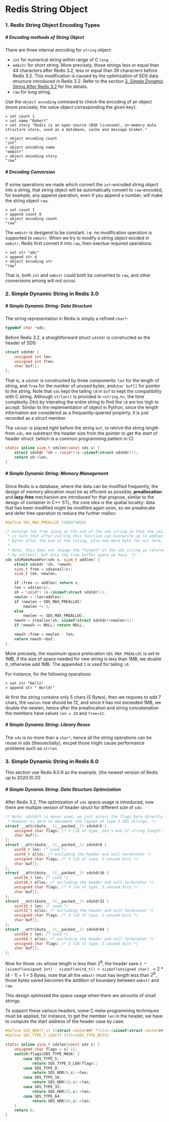# Redis String Object

### 1. Redis String Object Encoding Types

##### # Encoding methods of String Object

There are three internal encoding for `string` object:

- `int` for numerical string within range of C `long `.
- `embstr` for short string. More precisely, those strings less or equal than 44 characters after Redis 3.2, less or equal than 39 characters before Redis 3.2. This modification is caused by the optimization of SDS data structure introduced in Redis 3.2. Refer to the section [3. Simple Dynamic String After Redis 3.2](#simple-dynamic-string-after-redis-3.2) for the details.
- `raw` for long string.

Use the `object encoding` command to check the encoding of an object (more precisely, the value object corresponding the given key):

```redis
> set count 1
> set name "Robert"
> set story "Redis is an open source (BSD licensed), in-memory data structure store, used as a database, cache and message broker."

> object encoding count
"int"
> object encoding name
"embstr"
> object encoding story
"raw"
```



##### # Encoding Conversion

If some operations we made which convert the `int`-encoded string object into a string, that string object will be automatically convert to `raw`-encoded, for example, any append operation, even if you append a number, will make the string object `raw`:

```redis
> set count 1
> append count 0
> object encoding count
"raw"
```

The `embstr` is desigend to be constant. i.e. no modification operation is supported to `embstr`. When we try to modify a string object eocded in `embstr`, Redis first convert it into `raw`, then exectue required operations:

```redis
> set str "abc"
> append str d
> object encoding str
"raw"
```

That is, both `int` and `embstr` could both be converted to `raw`, and other conversions among will not occur.







### 2. Simple Dynamic String in Redis 3.0

##### # Simple Dynamic String: Data Structure

The string representation in Redis is simply a refined `char*`:

```{.c .numberLines startFrom="39" filename="redis-3.0.0/src/sds.h"}
typedef char *sds;
```

Before Redis 3.2, a straightforward struct `sdshdr` is constructed as the header of SDS:

```{.c .numberLines startFrom="41" filename="redis-3.0.0/src/sds.h"}
struct sdshdr {
    unsigned int len;
    unsigned int free;
    char buf[];
};
```

That is, a `sdshdr` is constructed by three components: `len` for the length of string, and `free` for the number of unused bytes, and`char buf[]` for pointer to the string. Note that `sds` kept the tailing `\0` in `buf` to kept the compatibility with C string. Although `strlen()` is provided in `<string.h>`, the time complexity $O(n)$ by interating the entire string to find the `\0` are too high to accept. Similar to the implementation of object in Python, since the length information are considered as a frequently-queried property, it is just recorded as a struct member.

The `sdshdr` is placed right before the string `buf`, to retrive the string length from `sds`, we substract the header size from the pointer to get the start of header struct: (which is a common programming pattern in C)

```{.c .numberLines startFrom="47" filename="redis-3.0.0/src/sds.h"}
static inline size_t sdslen(const sds s) {
    struct sdshdr *sh = (void*)(s-(sizeof(struct sdshdr)));
    return sh->len;
}
```



##### # Simple Dynamic String: Memory Management

Since Redis is a database, where the data can be modified frequently, the design of memory allocation must be as efficient as possible, **preallocation** and **lazy-free** mechanism are introduced for that propose, similar to the design of container in C++ STL, the core idea is the spatial locality: data that has been modified might be modified again soon, so we preallocate and defer free operation to reduce the further malloc:

```{.c .numberLines startFrom="34" filename="redis-3.0.0/src/sds.h"}
#define SDS_MAX_PREALLOC (1024*1024)
```


```{.c .numberLines startFrom="123" filename="redis-3.0.0/src/sds.c"}
/* Enlarge the free space at the end of the sds string so that the caller
 * is sure that after calling this function can overwrite up to addlen
 * bytes after the end of the string, plus one more byte for nul term.
 *
 * Note: this does not change the *length* of the sds string as returned
 * by sdslen(), but only the free buffer space we have. */
sds sdsMakeRoomFor(sds s, size_t addlen) {
    struct sdshdr *sh, *newsh;
    size_t free = sdsavail(s);
    size_t len, newlen;

    if (free >= addlen) return s;
    len = sdslen(s);
    sh = (void*) (s-(sizeof(struct sdshdr)));
    newlen = (len+addlen);
    if (newlen < SDS_MAX_PREALLOC)
        newlen *= 2;
    else
        newlen += SDS_MAX_PREALLOC;
    newsh = zrealloc(sh, sizeof(struct sdshdr)+newlen+1);
    if (newsh == NULL) return NULL;

    newsh->free = newlen - len;
    return newsh->buf;
}
```

More precisely, the maximum space prelocation `SDS_MAX_PREALLOC` is set to 1MB, if the size of space needed for new string is less than 1MB, we double it, otherwise add 1MB. The appended `1` is used for tailing `\0`.

For instance, for the following operations:

```redis
> set str "Hello"
> append str " World!"
```

At first the string contains only 5 chars (5 Bytes), then we requires to add 7 chars, the `newlen` now should be 12, and since it has not exceeded 1MB, we double the newlen, hence after the preallocation and string concatenation the members have values `len = 24` and `free=12`.



##### # Simple Dynamic String: Library Reuse

The `sds` is no more than a `char*`, hence all the string operations can be reuse in sds (theorectially), excpet those might cause performance problems such as `strlen`.







### 3. Simple Dynamic String in Redis 6.0

This section use Redis 6.0.9 as the example. (the newest version of Redis up to 2020.10.31)



##### # Simple Dynamic String: Data Structure Optimization

After Redis 3.2, The optimization of `sds` space usage is introduced, now there are multiple version of header struct for different size of `sds`:


```{.c .numberLines startFrom="47" filename="redis-6.0.9/src/sds.h"}
/* Note: sdshdr5 is never used, we just access the flags byte directly.
 * However is here to document the layout of type 5 SDS strings. */
struct __attribute__ ((__packed__)) sdshdr5 {
    unsigned char flags; /* 3 lsb of type, and 5 msb of string length */
    char buf[];
};
struct __attribute__ ((__packed__)) sdshdr8 {
    uint8_t len; /* used */
    uint8_t alloc; /* excluding the header and null terminator */
    unsigned char flags; /* 3 lsb of type, 5 unused bits */
    char buf[];
};
struct __attribute__ ((__packed__)) sdshdr16 {
    uint16_t len; /* used */
    uint16_t alloc; /* excluding the header and null terminator */
    unsigned char flags; /* 3 lsb of type, 5 unused bits */
    char buf[];
};
struct __attribute__ ((__packed__)) sdshdr32 {
    uint32_t len; /* used */
    uint32_t alloc; /* excluding the header and null terminator */
    unsigned char flags; /* 3 lsb of type, 5 unused bits */
    char buf[];
};
struct __attribute__ ((__packed__)) sdshdr64 {
    uint64_t len; /* used */
    uint64_t alloc; /* excluding the header and null terminator */
    unsigned char flags; /* 3 lsb of type, 5 unused bits */
    char buf[];
};
```

Now for those `sds` whose length is less than $2^{8}$, the header save `2 * (sizeof(unsigned int) - sizeof(unit8_t)) + sizeof(unsigned char) ` = 2 * (4 - 1) + 1 = 5 Bytes, note that all the `embstr` must has length less than $2^8$, those bytes saved becomes the addition of boundary between `embstr` and `raw`.

This design optimized the space usage when there are amounts of small strings.

To support these various headers, some C meta-programming techniques must be applied, for instance, to get the member `len` in the header, we have to compute the start address of the header case by case:

```{.c .numberLines startFrom="84" filename="redis-6.0.9/src/sds.h"}
#define SDS_HDR(T,s) ((struct sdshdr##T *)((s)-(sizeof(struct sdshdr##T))))
#define SDS_TYPE_5_LEN(f) ((f)>>SDS_TYPE_BITS)

static inline size_t sdslen(const sds s) {
    unsigned char flags = s[-1];
    switch(flags&SDS_TYPE_MASK) {
        case SDS_TYPE_5:
            return SDS_TYPE_5_LEN(flags);
        case SDS_TYPE_8:
            return SDS_HDR(8,s)->len;
        case SDS_TYPE_16:
            return SDS_HDR(16,s)->len;
        case SDS_TYPE_32:
            return SDS_HDR(32,s)->len;
        case SDS_TYPE_64:
            return SDS_HDR(64,s)->len;
    }
    return 0;
}
```









